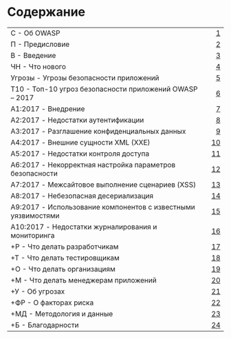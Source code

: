 # Содержание

|                                                                   |      |      |
| :---------------------------------------------------------------- | :--- | ---: |
| С	-	Об OWASP                                                    |      |    [1](0x01-about-owasp.md) |
| П	-	Предисловие                                                 |      |    [2](0x02-foreword.md) |
| В	-	Введение                                                    |      |    [3](0x05-introduction.md) |
| ЧН	-	Что нового                                              |      |    [4](0x06-release-notes.md) |
| Угрозы	-	Угрозы безопасности приложений                      |      |    [5](0x10-app-security-risks.md) |
| Т10	-	Топ-10 угроз безопасности приложений OWASP – 2017       |      |    [6](0x11-t10.md) |
| A1:2017	-	Внедрение                                           |      |    [7](0xa1-injection.md) |
| A2:2017	-	Недостатки аутентификации                           |      |    [8](0xa2-broken-authentication.md) |
| A3:2017	-	Разглашение конфиденциальных данных                 |      |    [9](0xa3-sensitive-data-disclosure.md) |
| A4:2017	-	Внешние сущности XML (XXE)                          |      |   [10](0xa4-xxe.md) |
| A5:2017	-	Недостатки контроля доступа                         |      |   [11](0xa5-broken-access-control.md) |
| A6:2017	-	Некорректная настройка параметров безопасности      |      |   [12](0xa6-security-misconfiguration.md) |
| A7:2017	-	Межсайтовое выполнение сценариев (XSS)              |      |   [13](0xa7-xss.md) |
| A8:2017	-	Небезопасная десериализация                         |      |   [14](0xa8-insecure-deserialization.md) |
| A9:2017	-	Использование компонентов с известными уязвимостями |      |   [15](0xa9-known-vulns.md) |
| A10:2017	- Недостатки журналирования и мониторинга               |      |   [16](0xaa-logging-detection-response.md) |
| +Р	-	Что делать разработчикам                                |      |   [17](0xb0-next-devs.md) |
| +Т	-	Что делать тестировщикам                                |      |   [18](0xb1-next-testing.md) |
| +О	-	Что делать организациям                                 |      |   [19](0xb2-next-org.md) |
| +М	-	Что делать менеджерам приложений                        |      |   [20](0xb3-next-app-mgrs.md) |
| +У	-	Об угрозах                                              |      |   [21](0xc0-note-about-risks.md) |
| +ФР	-	О факторах риска                                        |      |   [22](0xc1-risk-factors.md) |
| +МД	-	Методология и данные                                    |      |   [23](0xd0-about-data.md) |
| +Б	-	Благодарности                                           |      |   [24](0xd1-data-contributors.md) |